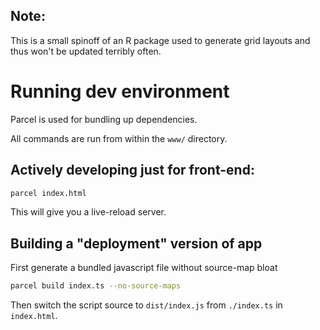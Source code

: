 ## Note:
This is a small spinoff of an R package used to generate grid layouts and thus won't be updated terribly often. 

# Running dev environment

Parcel is used for bundling up dependencies.


All commands are run from within the `www/` directory.

## Actively developing just for front-end:

``` bash
parcel index.html
```
This will give you a live-reload server.


## Building a "deployment" version of app

First generate a bundled javascript file without source-map bloat
```bash
parcel build index.ts --no-source-maps 
```

Then switch the script source to `dist/index.js` from `./index.ts` in `index.html`. 
